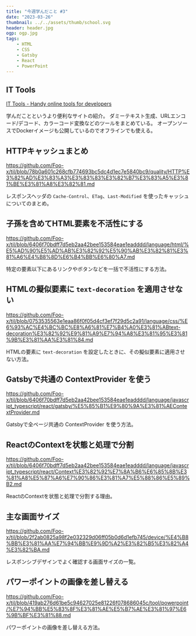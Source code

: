 ```yaml
---
title: "今週学んだこと #3"
date: "2023-03-26"
thumbnail: ../../assets/thumb/school.svg
header: header.jpg
ogp: ogp.jpg
tags:
    - HTML
    - CSS
    - Gatsby
    - React
    - PowerPoint
---
```


## IT Tools

[IT Tools - Handy online tools for developers](https://it-tools.tech/)

学んだことというより便利なサイトの紹介。
ダミーテキスト生成、URLエンコード/デコード、カラーコード変換などのツールをまとめている。
オープンソースでDockerイメージも公開しているのでオフラインでも使える。


## HTTPキャッシュまとめ

https://github.com/Foo-x/til/blob/78b0a601c268cfb774693bc5dc4d1ec7e5840bc9/quality/HTTP%E3%82%AD%E3%83%A3%E3%83%83%E3%82%B7%E3%83%A5%E3%81%BE%E3%81%A8%E3%82%81.md

レスポンスヘッダの `Cache-Control`、`ETag`、`Last-Modified` を使ったキャッシュについてのまとめ。


## 子孫を含めてHTML要素を不活性にする

https://github.com/Foo-x/til/blob/6406f70bdff7d5eb2aa42bee153584eae1eadddd/language/html/%E5%AD%90%E5%AD%AB%E3%82%92%E5%90%AB%E3%82%81%E3%81%A6%E4%B8%8D%E6%B4%BB%E6%80%A7.md

特定の要素以下にあるリンクやボタンなどを一括で不活性にする方法。


## HTMLの擬似要素に `text-decoration` を適用させない

https://github.com/Foo-x/til/blob/0753535563e1eaa86f0f05d4cf3ef7f29d5c2a91/language/css/%E6%93%AC%E4%BC%BC%E8%A6%81%E7%B4%A0%E3%81%ABtext-decoration%E3%82%92%E9%81%A9%E7%94%A8%E3%81%95%E3%81%9B%E3%81%AA%E3%81%84.md

HTMLの要素に `text-decoration` を設定したときに、その擬似要素に適用させない方法。


## Gatsbyで共通の ContextProvider を使う

https://github.com/Foo-x/til/blob/6406f70bdff7d5eb2aa42bee153584eae1eadddd/language/javascript_typescript/react/gatsby/%E5%85%B1%E9%80%9A%E3%81%AEContextProvider.md

Gatsbyで全ページ共通の ContextProvider を使う方法。


## ReactのContextを状態と処理で分割

https://github.com/Foo-x/til/blob/6406f70bdff7d5eb2aa42bee153584eae1eadddd/language/javascript_typescript/react/Context%E3%82%92%E7%8A%B6%E6%85%8B%E3%81%A8%E5%87%A6%E7%90%86%E3%81%A7%E5%88%86%E5%89%B2.md

ReactのContextを状態と処理で分割する理由。


## 主な画面サイズ

https://github.com/Foo-x/til/blob/2f2ab0825a98f2e032329d06ff05b0d6d1efb745/device/%E4%B8%BB%E3%81%AA%E7%94%BB%E9%9D%A2%E3%82%B5%E3%82%A4%E3%82%BA.md

レスポンシブデザインでよく確認する画面サイズの一覧。


## パワーポイントの画像を差し替える

https://github.com/Foo-x/til/blob/419ab276d61be5c94627025e81226f078686045c/tool/powerpoint/%E7%94%BB%E5%83%8F%E3%81%AE%E5%B7%AE%E3%81%97%E6%9B%BF%E3%81%88.md

パワーポイントの画像を差し替える方法。
